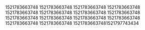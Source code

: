 1521783663748
1521783663748
1521783663748
1521783663748
1521783663748
1521783663748
1521783663748
1521783663748
1521783663748
1521783663748
1521783663748
1521783663748
1521783663748
1521783663748
15217836637481521797743434